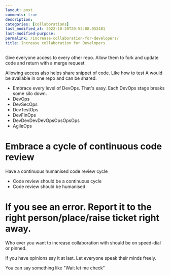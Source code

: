 ```yaml
---
layout: post
comments: true
description: 
categories: [collaborations]
last_modified_at: 2022-10-20T20:52:08.052481
last-modified-purpose:
permalink: /increase-collaboration-for-developers/
title: Increase collaboration for Developers
---
```


Give everyone access to every other repo. Allow them to fork and update code and return with a merge request.

Allowing access also helps share snippet of code. Like how to test A would be available in one repo and can be shared.

- Embrace every level of DevOps. That's easy. Each DevOps stage breaks some silo down.
- DevOps
- DevSecOps
- DevTestOps
- DevFinOps
- DevDevDevDevOpsOpsOpsOps
- AgileOps

# Embrace a cycle of continuous code review
Have a continuous humanised code review cycle
- Code review should be a continuous cycle
- Code review should be humanised

# If you see an error. Report it to the right person/place/raise ticket right away.

Who ever you want to increase collaboration with should be on speed-dial or pinned.

If you have opinions say it at last. Let everyone speak their minds freely.

You can say something like "Wait let me check"